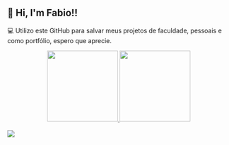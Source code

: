  ## 👋 Hi, I'm Fabio!!

💻 Utilizo este GitHub para salvar meus projetos de faculdade, pessoais e como portfólio, espero que aprecie.

<div align="center">
  <a href="https://github.com/fabiobtf">
  <img height="160em" src="https://github-readme-stats.vercel.app/api?username=fabiobtf&show_icons=true&theme=dracula&include_all_commits=true&count_private=true"/>
  <img height="160em" src="https://github-readme-stats.vercel.app/api/top-langs/?username=fabiobtf&langs_count=12&layout=compact&theme=dracula"/>
</div>
</div>

<br>

<img src="https://camo.githubusercontent.com/105b60ce28ec05ae23246c58638645c12cbdab6a1f5860309eb407e0aea90545/68747470733a2f2f696d6775722e636f6d2f72696c485678412e706e67"/>
  
##

